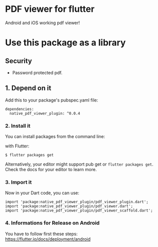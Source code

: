 # PDF viewer for flutter

Android and iOS working pdf viewer!

# Use this package as a library

## Security
-   Password protected pdf.

## 1. Depend on it

Add this to your package's pubspec.yaml file:

```
dependencies:
  native_pdf_viewer_plugin: ^0.0.4
```


### 2. Install it

You can install packages from the command line:

with Flutter:

```
$ flutter packages get
```

Alternatively, your editor might support pub get or ```flutter packages get```. Check the docs for your editor to learn more.


### 3. Import it

Now in your Dart code, you can use:

```
import 'package:native_pdf_viewer_plugin/pdf_viewer_plugin.dart';
import 'package:native_pdf_viewer_plugin/pdf_viewer.dart';
import 'package:native_pdf_viewer_plugin/pdf_viewer_scaffold.dart';
```

### 4. Informations for Release on Android

You have to follow first these steps: https://flutter.io/docs/deployment/android
